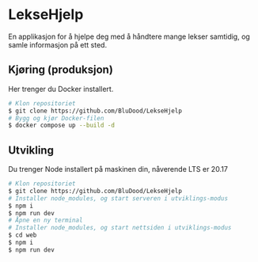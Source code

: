 # LekseHjelp

En applikasjon for å hjelpe deg med å håndtere mange lekser samtidig, og samle informasjon på ett sted.

## Kjøring (produksjon)

Her trenger du Docker installert.

```bash
# Klon repositoriet
$ git clone https://github.com/BluDood/LekseHjelp
# Bygg og kjør Docker-filen
$ docker compose up --build -d
```

## Utvikling

Du trenger Node installert på maskinen din, nåverende LTS er 20.17

```bash
# Klon repositoriet
$ git clone https://github.com/BluDood/LekseHjelp
# Installer node_modules, og start serveren i utviklings-modus
$ npm i
$ npm run dev
# Åpne en ny terminal
# Installer node_modules, og start nettsiden i utviklings-modus
$ cd web
$ npm i
$ npm run dev
```
